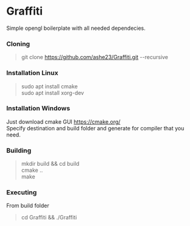 # Graffiti
Simple opengl boilerplate with all needed dependecies.
### Cloning
> git clone https://github.com/ashe23/Graffiti.git --recursive
### Installation Linux
> sudo apt install cmake <br>
> sudo apt install xorg-dev

### Installation Windows
Just download cmake GUI https://cmake.org/ <br>
Specify destination and build folder and generate for compiler that you need.
### Building
> mkdir build && cd build <br>
> cmake .. <br>
> make <br>

### Executing
From build folder <br>
> cd Graffiti && ./Graffiti
